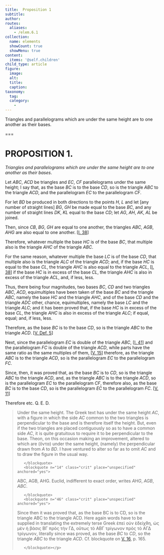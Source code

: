 ```yaml
---
title:  Proposition 1
subtitle: 
author:
routes:
  aliases:
    - /elem.6.1
collection:
  name: elements
  showCount: true
  showMenu: true
content:
  items: '@self.children'
child_type: article
figure:
  image:
  alt:
  title:
  caption:
taxonomy:
  tag:
  category:
    - 
---
```


<p><emph>Triangles and parallelograms which are under the same height are to one another as their bases</emph>. </p>

===

<h1>PROPOSITION 1.</h1>
<p><em>Triangles and parallelograms which are under the same height are to one another as their bases</em>. </p>

<p>Let <em>ABC</em>, <em>ACD</em> be triangles and <em>EC</em>, <em>CF</em> parallelograms under the same height; <lb n="5"/>I say that, as the base <em>BC</em> is to the base <em>CD</em>, so is the triangle <em>ABC</em> to the triangle <em>ACD</em>, and the parallelogram <em>EC</em> to the parallelogram <em>CF</em>. 
      </p>

<p>For let <em>BD</em> be produced in both directions to the points <em>H</em>, <em>L</em> and let [any number of straight lines] <em>BG</em>, <em>GH</em> be <lb n="10"/>made equal to the base <em>BC</em>, and any number of straight lines <em>DK</em>, <em>KL</em> equal to the base <em>CD</em>; let <em>AG</em>, <em>AH</em>, <em>AK</em>, <em>AL</em> be joined. </p>

<p>Then, since <em>CB</em>, <em>BG</em>, <em>GH</em> are equal to one another, <span class="center">the triangles <em>ABC</em>, <em>AGB</em>, <em>AHG</em> are also equal to one <lb n="15"/>another. [<a href="/elem.1.38">I. 38</a>]</span>
      </p>

<p>Therefore, whatever multiple the base <em>HC</em> is of the base <em>BC</em>, that multiple also is the triangle <em>AHC</em> of the triangle <em>ABC</em>. </p>

<p>For the same reason, <lb n="20"/>whatever multiple the base <em>LC</em> is of the base <em>CD</em>, that multiple also is the triangle <em>ALC</em> of the triangle <em>ACD</em>; and, if the base <em>HC</em> is equal to the base <em>CL</em>, the triangle <em>AHC</em> is also equal to the triangle <em>ACL</em>, [<a href="/elem.1.38">I. 38</a>] <pb n="192"/>if the base <em>HC</em> is in excess of the base <em>CL</em>, the triangle <em>AHC</em>
       <lb n="25"/>is also in excess of the triangle <em>ACL</em>, and, if less, less. </p>

<p>Thus, there being four magnitudes, two bases <em>BC</em>, <em>CD</em> and two triangles <em>ABC</em>, <em>ACD</em>, equimultiples have been taken of the base <em>BC</em> and the <lb n="30"/>triangle <em>ABC</em>, namely the base <em>HC</em> and the triangle <em>AHC</em>, and of the base <em>CD</em> and the triangle <em>ADC</em> other, chance, equimultiples, namely the base <em>LC</em> and the triangle <em>ALC</em>; <span class="center">and it has been proved that,</span> if the base <em>HC</em> is in excess of the base <em>CL</em>, the triangle <em>AHC</em>
       <lb n="35"/>is also in excess of the triangle <em>ALC</em>; if equal, equal; and, if less, less. </p>

<p>Therefore, as the base <em>BC</em> is to the base <em>CD</em>, so is the triangle <em>ABC</em> to the triangle <em>ACD</em>. [<a href="/elem.5.def.5">V. Def. 5</a>] </p>

<p>Next, since the parallelogram <em>EC</em> is double of the triangle <lb n="40"/><em>ABC</em>, [<a href="/elem.1.41">I. 41</a>] and the parallelogram <em>FC</em> is double of the triangle <em>ACD</em>, while parts have the same ratio as the same multiples of them, [<a href="/elem.5.15">V. 15</a>] therefore, as the triangle <em>ABC</em> is to the triangle <em>ACD</em>, so is <lb n="45"/>the parallelogram <em>EC</em> to the parallelogram <em>FC</em>. </p>

<p>Since, then, it was proved that, as the base <em>BC</em> is to <em>CD</em>, so is the triangle <em>ABC</em> to the triangle <em>ACD</em>, and, as the triangle <em>ABC</em> is to the triangle <em>ACD</em>, so is the parallelogram <em>EC</em> to the parallelogram <em>CF</em>, <lb n="50"/>therefore also, as the base <em>BC</em> is to the base <em>CD</em>, so is the parallelogram <em>EC</em> to the parallelogram <em>FC</em>. [<a href="/elem.5.11">V. 11</a>] </p>

<p>Therefore etc. Q. E. D.
<blockquote n="4" class="crit" place="unspecified" anchored="yes">
        
<p><span class="bold">Under the same height</span>. The Greek text has <quote>under the same height <em>AC</em>,</quote>
 with a figure in which the side <em>AC</em> common to the two triangles is perpendicular to the base and is therefore itself the <quote>height.</quote>
 But, even if the two triangles are placed contiguously so as to have a common side <em>AC</em>, it is quite gratuitous to require it to be perpendicular to the base. Theon, on this occasion making an improvement, altered to <quote>which are (<foreign lang="greek">ὅντα</foreign>) under the same height, (namely) the perpendicular drawn from <em>A</em> to <em>BD</em>.</quote>
 I have ventured to alter so far as to omit <quote><em>AC</em></quote>
 and to draw the figure in the usual way. </p>

       </blockquote>
       <blockquote n="14" class="crit" place="unspecified" anchored="yes">
        
<p><span class="bold">ABC, AGB, AHG</span>. Euclid, indifferent to exact order, writes <quote><em>AHG</em>, <em>AGB</em>, <em>ABC</em>.</quote>
</p>

       </blockquote>
       <blockquote n="46" class="crit" place="unspecified" anchored="yes">
        
<p><span class="bold">Since then it was proved that, as the base BC is to CD, so is the triangle ABC to the triangle ACD</span>. Here again words have to be supplied in translating the extremely terse Greek <foreign lang="greek">ἐπεὶ οὐν ὲδείχθη, ὡς μὲν ἡ βάσις ΒΓ πρὸς τὴν ΓΔ, οὔτως τὸ ΑΒΓ τρίγωνον πρὸς τὸ ΑΓΔ τρίγωνον</foreign>, literally <quote>since was proved, as the base <em>BC</em> to <em>CD</em>, so the triangle <em>ABC</em> to the triangle <em>ACD</em>.</quote>
 Cf. blockquote on <a href="/elem.5.16">V. 16</a>, p. 165.</p>

       </blockquote></p>

